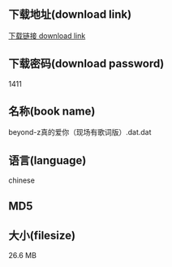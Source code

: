 ## 下载地址(download link)
[下载链接 download link](https://tutu365.netlify.app/?s=beyond-z%E7%9C%9F%E7%9A%84%E7%88%B1%E4%BD%A0%EF%BC%88%E7%8E%B0%E5%9C%BA%E6%9C%89%E6%AD%8C%E8%AF%8D%E7%89%88%EF%BC%89.dat)

## 下载密码(download password)
1411

## 名称(book name)
beyond-z真的爱你（现场有歌词版）.dat.dat

## 语言(language)
chinese

## MD5


## 大小(filesize)
26.6 MB
